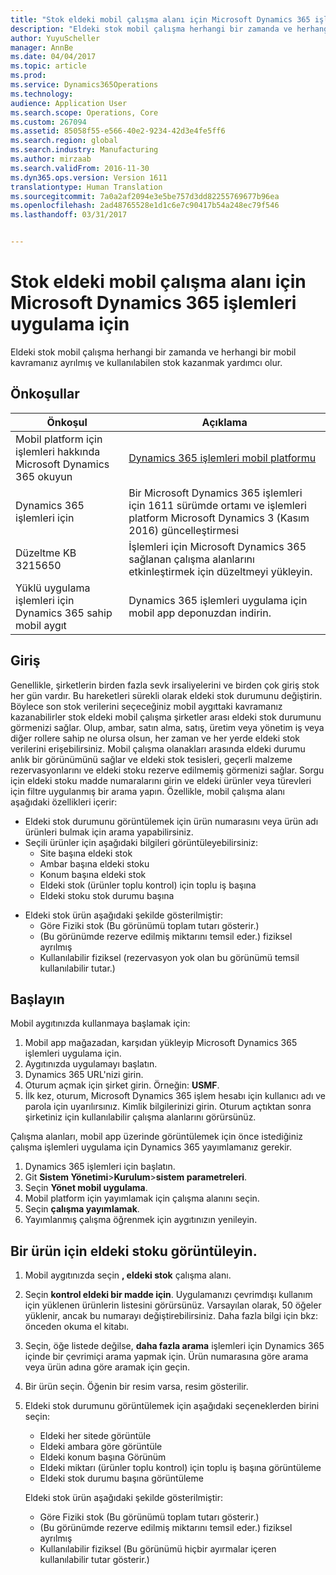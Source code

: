 ```yaml
---
title: "Stok eldeki mobil çalışma alanı için Microsoft Dynamics 365 işlemleri uygulama için"
description: "Eldeki stok mobil çalışma herhangi bir zamanda ve herhangi bir mobil kavramanız ayrılmış ve kullanılabilen stok kazanmak yardımcı olur."
author: YuyuScheller
manager: AnnBe
ms.date: 04/04/2017
ms.topic: article
ms.prod: 
ms.service: Dynamics365Operations
ms.technology: 
audience: Application User
ms.search.scope: Operations, Core
ms.custom: 267094
ms.assetid: 85058f55-e566-40e2-9234-42d3e4fe5ff6
ms.search.region: global
ms.search.industry: Manufacturing
ms.author: mirzaab
ms.search.validFrom: 2016-11-30
ms.dyn365.ops.version: Version 1611
translationtype: Human Translation
ms.sourcegitcommit: 7a0a2af2094e3e5be757d3dd82255769677b96ea
ms.openlocfilehash: 2ad48765528e1d1c6e7c90417b54a248ec79f546
ms.lasthandoff: 03/31/2017


---
```


# <a name="inventory-on-hand-mobile-workspace-for-microsoft-dynamics-365-for-operations-app"></a>Stok eldeki mobil çalışma alanı için Microsoft Dynamics 365 işlemleri uygulama için

Eldeki stok mobil çalışma herhangi bir zamanda ve herhangi bir mobil kavramanız ayrılmış ve kullanılabilen stok kazanmak yardımcı olur. 

<a name="prerequisites"></a>Önkoşullar
-------------

| Önkoşul                                                         | Açıklama                                                                                                                                        |
|----------------------------------------------------------------------|----------------------------------------------------------------------------------------------------------------------------------------------------|
| Mobil platform için işlemleri hakkında Microsoft Dynamics 365 okuyun | [Dynamics 365 işlemleri mobil platformu](/dynamics365/operations/dev-itpro/mobile-apps/mobile-platform)                                   |
| Dynamics 365 işlemleri için                                          | Bir Microsoft Dynamics 365 işlemleri için 1611 sürümde ortamı ve işlemleri platform Microsoft Dynamics 3 (Kasım 2016) güncelleştirmesi |
| Düzeltme KB 3215650                                                    | İşlemleri için Microsoft Dynamics 365 sağlanan çalışma alanlarını etkinleştirmek için düzeltmeyi yükleyin.                                       |
| Yüklü uygulama işlemleri için Dynamics 365 sahip mobil aygıt | Dynamics 365 işlemleri uygulama için mobil app deponuzdan indirin.                                                                           |

## <a name="introduction"></a>Giriş
Genellikle, şirketlerin birden fazla sevk irsaliyelerini ve birden çok giriş stok her gün vardır. Bu hareketleri sürekli olarak eldeki stok durumunu değiştirin. Böylece son stok verilerini seçeceğiniz mobil aygıttaki kavramanız kazanabilirler stok eldeki mobil çalışma şirketler arası eldeki stok durumunu görmenizi sağlar. Olup, ambar, satın alma, satış, üretim veya yönetim iş veya diğer rollere sahip ne olursa olsun, her zaman ve her yerde eldeki stok verilerini erişebilirsiniz. Mobil çalışma olanakları arasında eldeki durumu anlık bir görünümünü sağlar ve eldeki stok tesisleri, geçerli malzeme rezervasyonlarını ve eldeki stoku rezerve edilmemiş görmenizi sağlar. Sorgu için eldeki stoku madde numaralarını girin ve eldeki ürünler veya türevleri için filtre uygulanmış bir arama yapın. Özellikle, mobil çalışma alanı aşağıdaki özellikleri içerir:

-   Eldeki stok durumunu görüntülemek için ürün numarasını veya ürün adı ürünleri bulmak için arama yapabilirsiniz.
-   Seçili ürünler için aşağıdaki bilgileri görüntüleyebilirsiniz:
    -   Site başına eldeki stok
    -   Ambar başına eldeki stoku
    -   Konum başına eldeki stok
    -   Eldeki stok (ürünler toplu kontrol) için toplu iş başına
    -   Eldeki stoku stok durumu başına

<!-- -->

-   Eldeki stok ürün aşağıdaki şekilde gösterilmiştir:
    -   Göre Fiziki stok (Bu görünümü toplam tutarı gösterir.)
    -   (Bu görünümde rezerve edilmiş miktarını temsil eder.) fiziksel ayrılmış
    -   Kullanılabilir fiziksel (rezervasyon yok olan bu görünümü temsil kullanılabilir tutar.)

## <a name="get-started"></a>Başlayın
Mobil aygıtınızda kullanmaya başlamak için:

1.  Mobil app mağazadan, karşıdan yükleyip Microsoft Dynamics 365 işlemleri uygulama için.
2.  Aygıtınızda uygulamayı başlatın.
3.  Dynamics 365 URL'nizi girin.
4.  Oturum açmak için şirket girin. Örneğin: **USMF**.
5.  İlk kez, oturum, Microsoft Dynamics 365 işlem hesabı için kullanıcı adı ve parola için uyarılırsınız. Kimlik bilgilerinizi girin. Oturum açtıktan sonra şirketiniz için kullanılabilir çalışma alanlarını görürsünüz.

Çalışma alanları, mobil app üzerinde görüntülemek için önce istediğiniz çalışma işlemleri uygulama için Dynamics 365 yayımlamanız gerekir.

1.  Dynamics 365 işlemleri için başlatın.
2.  Git **Sistem Yönetimi**&gt;**Kurulum**&gt;**sistem parametreleri**.
3.  Seçin **Yönet mobil uygulama**.
4.  Mobil platform için yayımlamak için çalışma alanını seçin.
5.  Seçin **çalışma yayımlamak**.
6.  Yayımlanmış çalışma öğrenmek için aygıtınızın yenileyin.

## <a name="view-the-onhand-inventory-for-a-product"></a>Bir ürün için eldeki stoku görüntüleyin.
1.  Mobil aygıtınızda seçin **, eldeki stok** çalışma alanı.
2.  Seçin **kontrol eldeki bir madde için**. Uygulamanızı çevrimdışı kullanım için yüklenen ürünlerin listesini görürsünüz. Varsayılan olarak, 50 öğeler yüklenir, ancak bu numarayı değiştirebilirsiniz. Daha fazla bilgi için bkz: önceden okuma el kitabı.
3.  Seçin, öğe listede değilse, **daha fazla arama** işlemleri için Dynamics 365 içinde bir çevrimiçi arama yapmak için. Ürün numarasına göre arama veya ürün adına göre aramak için geçin.
4.  Bir ürün seçin. Öğenin bir resim varsa, resim gösterilir.
5.  Eldeki stok durumunu görüntülemek için aşağıdaki seçeneklerden birini seçin:
    -   Eldeki her sitede görüntüle
    -   Eldeki ambara göre görüntüle
    -   Eldeki konum başına Görünüm
    -   Eldeki miktarı (ürünler toplu kontrol) için toplu iş başına görüntüleme
    -   Eldeki stok durumu başına görüntüleme

    Eldeki stok ürün aşağıdaki şekilde gösterilmiştir:
    -   Göre Fiziki stok (Bu görünümü toplam tutarı gösterir.)
    -   (Bu görünümde rezerve edilmiş miktarını temsil eder.) fiziksel ayrılmış
    -   Kullanılabilir fiziksel (Bu görünümü hiçbir ayırmalar içeren kullanılabilir tutar gösterir.)




